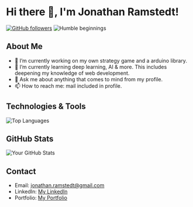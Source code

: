 <!--
**Jathn/Jathn** is a ✨ _special_ ✨ repository because its `README.md` (this file) appears on your GitHub profile.

Here are some ideas to get you started:

- 🔭 I’m currently working on ...
- 🌱 I’m currently learning ...
- 👯 I’m looking to collaborate on ...
- 🤔 I’m looking for help with ...
- 💬 Ask me about ...
- 📫 How to reach me: ...
- 😄 Pronouns: ...
- ⚡ Fun fact: ...
-->

# Hi there 👋, I'm  Jonathan Ramstedt!

[![GitHub followers](https://img.shields.io/github/followers/Jathn?style=social)](https://github.com/Jathn)  ![Humble beginnings](https://img.shields.io/badge/Status-Humble%20Beginnings-brightgreen)

## About Me

- 🔭 I’m currently working on my own strategy game and a arduino library.
- 🌱 I’m currently learning deep learning, AI & more. This includes deepening my knowledge of web development.
- 💬 Ask me about anything that comes to mind from my profile.
- 📫 How to reach me: mail included in profile.

## Technologies & Tools

![Top Languages](https://github-readme-stats.vercel.app/api/top-langs/?username=Jathn&layout=compact)

## GitHub Stats
![Your GitHub Stats](https://github-readme-stats.vercel.app/api?username=Jathn&show_icons=true)

## Contact

- Email: jonathan.ramstedt@gmail.com
- LinkedIn: [My LinkedIn](https://www.linkedin.com/in/yourlinkedin/)
- Portfolio: [My Portfolio](https://jathn.github.io/project-jathn/)

